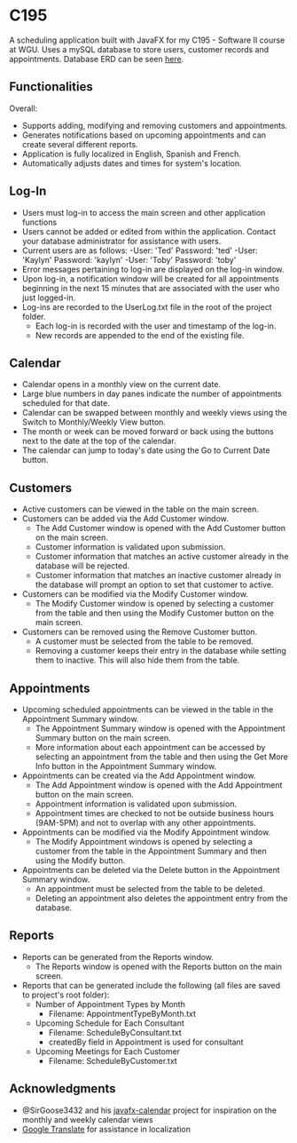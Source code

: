 # C195
A scheduling application built with JavaFX for my C195 - Software II course at WGU. Uses a mySQL database to store users, customer records and appointments. Database ERD can be seen [here](https://drive.google.com/open?id=1MJw70lBYo2tGCYI0l4q9CggS6vsxtTf1).

## Functionalities
Overall:
* Supports adding, modifying and removing customers and appointments. 
* Generates notifications based on upcoming appointments and can create several different reports.
* Application is fully localized in English, Spanish and French.
* Automatically adjusts dates and times for system's location.

## Log-In
* Users must log-in to access the main screen and other application functions
* Users cannot be added or edited from within the application. Contact your database administrator for assistance with users.
* Current users are as follows:
  -User: 'Ted'		Password: 'ted'
  -User: 'Kaylyn'	Password: 'kaylyn'
  -User: 'Toby'		Password: 'toby'
* Error messages pertaining to log-in are displayed on the log-in window.
* Upon log-in, a notification window will be created for all appointments beginning in the next 15 minutes that are associated with the user who just logged-in.
* Log-ins are recorded to the UserLog.txt file in the root of the project folder.
  - Each log-in is recorded with the user and timestamp of the log-in.
  - New records are appended to the end of the existing file.

## Calendar
* Calendar opens in a monthly view on the current date.
* Large blue numbers in day panes indicate the number of appointments scheduled for that date.
* Calendar can be swapped between monthly and weekly views using the Switch to Monthly/Weekly View button.
* The month or week can be moved forward or back using the buttons next to the date at the top of the calendar.
* The calendar can jump to today's date using the Go to Current Date button.

## Customers
* Active customers can be viewed in the table on the main screen.
* Customers can be added via the Add Customer window.
  - The Add Customer window is opened with the Add Customer button on the main screen.
  - Customer information is validated upon submission.
  - Customer information that matches an active customer already in the database will be rejected.
  - Customer information that matches an inactive customer already in the database will prompt an option to set that customer to active.
* Customers can be modified via the Modify Customer window.
  - The Modify Customer window is opened by selecting a customer from the table and then using the Modify Customer button on the main screen.
* Customers can be removed using the Remove Customer button.
  - A customer must be selected from the table to be removed.
  - Removing a customer keeps their entry in the database while setting them to inactive. This will also hide them from the table.

## Appointments
* Upcoming scheduled appointments can be viewed in the table in the Appointment Summary window.
  - The Appointment Summary window is opened with the Appointment Summary button on the main screen.
  - More information about each appointment can be accessed by selecting an appointment from the table and then using the Get More Info button in the Appointment Summary window.
* Appointments can be created via the Add Appointment window.
  - The Add Appointment window is opened with the Add Appointment button on the main screen.
  - Appointment information is validated upon submission.
  - Appointment times are checked to not be outside business hours (9AM-5PM) and not to overlap with any other appointments.
* Appointments can be modified via the Modify Appointment window.
  - The Modify Appointment windows is opened by selecting a customer from the table in the Appointment Summary and then using the Modify button.
* Appointments can be deleted via the Delete button in the Appointment Summary window.
  - An appointment must be selected from the table to be deleted.
  - Deleting an appointment also deletes the appointment entry from the database.
	
## Reports
* Reports can be generated from the Reports window.
  - The Reports window is opened with the Reports button on the main screen.
* Reports that can be generated include the following (all files are saved to project's root folder):
  - Number of Appointment Types by Month
    - Filename: AppointmentTypeByMonth.txt
  - Upcoming Schedule for Each Consultant
    - Filename: ScheduleByConsultant.txt
    - createdBy field in Appointment is used for consultant
  - Upcoming Meetings for Each Customer
    - Filename: ScheduleByCustomer.txt
   
## Acknowledgments
* @SirGoose3432 and his [javafx-calendar](https://github.com/SirGoose3432/javafx-calendar) project for inspiration on the monthly and weekly calendar views
* [Google Translate](https://translate.google.com/) for assistance in localization
